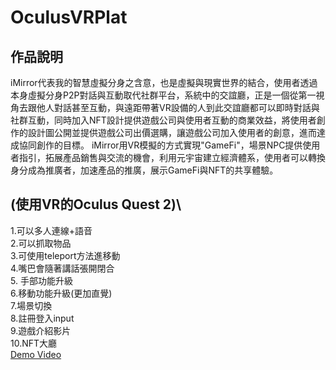 # OculusVRPlat

## 作品說明
iMirror代表我的智慧虛擬分身之含意，也是虛擬與現實世界的結合，使用者透過本身虛擬分身P2P對話與互動取代社群平台，系統中的交誼廳，正是一個從第一視角去跟他人對話甚至互動，與遠距帶著VR設備的人到此交誼廳都可以即時對話與社群互動，同時加入NFT設計提供遊戲公司與使用者互動的商業效益，將使用者創作的設計圖公開並提供遊戲公司出價選購，讓遊戲公司加入使用者的創意，進而達成協同創作的目標。
iMirror用VR模擬的方式實現"GameFi"，場景NPC提供使用者指引，拓展產品銷售與交流的機會，利用元宇宙建立經濟體系，使用者可以轉換身分成為推廣者，加速產品的推廣，展示GameFi與NFT的共享體驗。

## (使用VR的Oculus Quest 2)\
1.可以多人連線+語音\
2.可以抓取物品\
3.可使用teleport方法進移動\
4.嘴巴會隨著講話張開閉合 \
5. 手部功能升級\
6.移動功能升級(更加直覺)\
7.場景切換\
8.註冊登入input\
9.遊戲介紹影片\
10.NFT大廳\
[Demo Video](https://www.youtube.com/watch?v=Xwarfd9ZUmI&t=15s)

